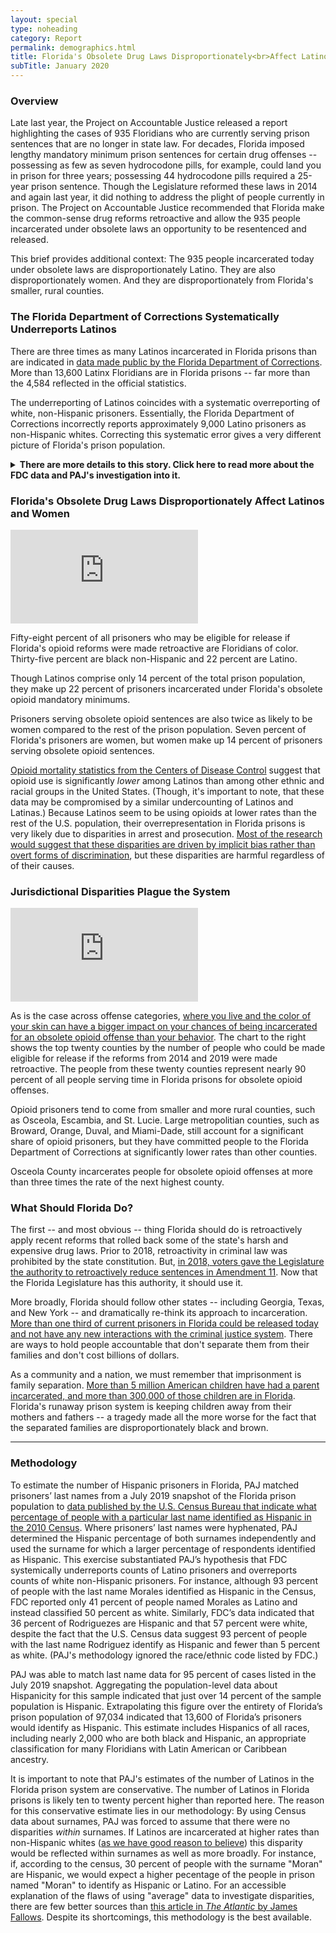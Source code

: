 ```yaml
---
layout: special
type: noheading
category: Report
permalink: demographics.html
title: Florida's Obsolete Drug Laws Disproportionately<br>Affect Latinos and Women
subTitle: January 2020
---
```


### Overview
Late last year, the Project on Accountable Justice released a report highlighting the cases of 935 Floridians who are currently serving prison sentences that are no longer in state law. For decades, Florida imposed lengthy mandatory minimum prison sentences for certain drug offenses -- possessing as few as seven hydrocodone pills, for example, could land you in prison for three years; possessing 44 hydrocodone pills required a 25-year prison sentence. Though the Legislature reformed these laws in 2014 and again last year, it did nothing to address the plight of people currently in prison. The Project on Accountable Justice recommended that Florida make the common-sense drug reforms retroactive and allow the 935 people incarcerated under obsolete laws an opportunity to be resentenced and released.

This brief provides additional context: The 935 people incarcerated today under obsolete laws are disproportionately Latino. They are also disproportionately women. And they are disproportionately from Florida's smaller, rural counties.

### The Florida Department of Corrections Systematically Underreports Latinos

There are three times as many Latinos incarcerated in Florida prisons than are indicated in [data made public by the Florida Department of Corrections](http://www.dc.state.fl.us/pub/obis_request.html). More than 13,600 Latinx Floridians are in Florida prisons -- far more than the 4,584 reflected in the official statistics.

The underreporting of Latinos coincides with a systematic overreporting of white, non-Hispanic prisoners. Essentially, the Florida Department of Corrections incorrectly reports approximately 9,000 Latino prisoners as non-Hispanic whites. Correcting this systematic error gives a very different picture of Florida's prison population.



<details>
  <summary><strong>There are more details to this story. Click here to read more about the FDC data and PAJ's investigation into it.</strong></summary>

<br>

Florida has underreported the number of Latinos in its prison system for decades.

</details>

### Florida's Obsolete Drug Laws Disproportionately Affect Latinos and Women

 <div class="content-section">
        <div class="container">
            <div class="row">
                <div class="col-lg-6 col-sm-push-6  col-sm-6">
                    <div class ='container_chart_2'>
                        <iframe src="https://accountablejustice.github.io/report/DataVisualizations/latinodemographics.html" frameborder='0' scrolling = 'no' >
                        </iframe>
                    </div>
                </div>
                <div class="col-lg-6 col-sm-pull-6  col-sm-6"  markdown="1">

Fifty-eight percent of all prisoners who may be eligible for release if Florida's opioid reforms were made retroactive are Floridians of color. Thirty-five percent are black non-Hispanic and 22 percent are Latino.

Though Latinos comprise only 14 percent of the total prison population, they make up 22 percent of prisoners incarcerated under Florida's obsolete opioid mandatory minimums.

Prisoners serving obsolete opioid sentences are also twice as likely to be women compared to the rest of the prison population. Seven percent of Florida's prisoners are women, but women make up 14 percent of prisoners serving obsolete opioid sentences.

[Opioid mortality statistics from the Centers of Disease Control](https://www.cdc.gov/mmwr/volumes/68/wr/mm6843a3.htm#T1_down) suggest that opioid use is significantly _lower_ among Latinos than among other ethnic and racial groups in the United States. (Though, it's important to note, that these data may be compromised by a similar undercounting of Latinos and Latinas.) Because Latinos seem to be using opioids at lower rates than the rest of the U.S. population, their overrepresentation in Florida prisons is very likely due to disparities in arrest and prosecution. [Most of the research would suggest that these disparities are driven by implicit bias rather than overt forms of discrimination](https://scholarship.law.berkeley.edu/cgi/viewcontent.cgi?article=1255&context=californialawreview), but these disparities are harmful regardless of of their causes.

</div>
   </div>
       </div>
           </div>

### Jurisdictional Disparities Plague the System

 <div class="content-section">
        <div class="container">
            <div class="row">
                <div class="col-lg-6 col-sm-push-6  col-sm-6">
                    <div class ='container_chart_2'>
                        <iframe src="https://accountablejustice.github.io/report/DataVisualizations/opioidjurisdiction.html" frameborder='0' scrolling = 'no' >
                        </iframe>
                    </div>
                </div>
                <div class="col-lg-6 col-sm-pull-6  col-sm-6"  markdown="1">

As is the case across offense categories, [where you live and the color of your skin can have a bigger impact on your chances of being incarcerated for an obsolete opioid offense than your behavior](https://accountablejustice.github.io/report/#disparities). The chart to the right shows the top twenty counties by the number of people who could be made eligible for release if the reforms from 2014 and 2019 were made retroactive. The people from these twenty counties represent nearly 90 percent of all people serving time in Florida prisons for obsolete opioid offenses.

Opioid prisoners tend to come from smaller and more rural counties, such as Osceola, Escambia, and St. Lucie. Large metropolitian counties, such as Broward, Orange, Duval, and Miami-Dade, still account for a significant share of opioid prisoners, but they have committed people to the Florida Department of Corrections at significantly lower rates than other counties.

Osceola County incarcerates people for obsolete opioid offenses at more than three times the rate of the next highest county.
</div>
   </div>
       </div>
           </div>


### What Should Florida Do?
The first -- and most obvious -- thing Florida should do is retroactively apply recent reforms that rolled back some of the state's harsh and expensive drug laws. Prior to 2018, retroactivity in criminal law was prohibited by the state constitution. But, [in 2018, voters gave the Legislature the authority to retroactively reduce sentences in Amendment 11](https://reason.com/2018/11/09/florida-passed-a-hugely-important-amendm/). Now that the Florida Legislature has this authority, it should use it.

More broadly, Florida should follow other states -- including Georgia, Texas, and New York -- and dramatically re-think its approach to incarceration. [More than one third of current prisoners in Florida could be released today and not have any new interactions with the criminal justice system](https://www.urban.org/sites/default/files/publication/100040/smart_reforms_to_prison_time_served_requirements_in_florida_1.pdf). There are ways to hold people accountable that don't separate them from their families and don't cost billions of dollars.

As a community and a nation, we must remember that imprisonment is family separation. [More than 5 million American children have had a parent incarcerated, and more than 300,000 of those children are in Florida](https://www.aecf.org/resources/a-shared-sentence?gclid=Cj0KCQiA04XxBRD5ARIsAGFygj-Um2PUR0vMgZDDM4hqIIyw8kxxviNiMbY3rIi_T10QeSwzRd00x6caAmpqEALw_wcB/). Florida's runaway prison system is keeping children away from their mothers and fathers -- a tragedy made all the more worse for the fact that the separated families are disproportionately black and brown.

***

### Methodology

To estimate the number of Hispanic prisoners in Florida, PAJ matched prisoners’ last names from a July 2019 snapshot of the Florida prison population to [data published by the U.S. Census Bureau that indicate what percentage of people with a particular last name identified as Hispanic in the 2010 Census](https://www.census.gov/data/developers/data-sets/surnames.html). Where prisoners’ last names were hyphenated, PAJ determined the Hispanic percentage of both surnames independently and used the surname for which a larger percentage of respondents identified as Hispanic. This exercise substantiated PAJ’s hypothesis that FDC systemically underreports counts of Latino prisoners and overreports counts of white non-Hispanic prisoners. For instance, although 93 percent of people with the last name Morales identified as Hispanic in the Census, FDC reported only 41 percent of people named Morales as Latino and instead classified 50 percent as white. Similarly, FDC’s data indicated that 36 percent of Rodriguezes are Hispanic and that 57 percent were white, despite the fact that the U.S. Census data suggest 93 percent of people with the last name Rodriguez identify as Hispanic and fewer than 5 percent as white. (PAJ's methodology ignored the race/ethnic code listed by FDC.)

PAJ was able to match last name data for 95 percent of cases listed in the July 2019 snapshot. Aggregating the population-level data about Hispanicity for this sample indicated that just over 14 percent of the sample population is Hispanic. Extrapolating this figure over the entirety of Florida’s prison population of 97,034 indicated that 13,600 of Florida’s prisoners would identify as Hispanic. This estimate includes Hispanics of all races, including nearly 2,000 who are both black and Hispanic, an appropriate classification for many Floridians with Latin American or Caribbean ancestry.

It is important to note that PAJ's estimates of the number of Latinos in the Florida prison system are conservative. The number of Latinos in Florida prisons is likely ten to twenty percent higher than reported here. The reason for this conservative estimate lies in our methodology: By using Census data about surnames, PAJ was forced to assume that there were no disparities _within_ surnames. If Latinos are incarcerated at higher rates than non-Hispanic whites ([as we have good reason to believe](https://www.sentencingproject.org/publications/color-of-justice-racial-and-ethnic-disparity-in-state-prisons/)) this disparity would be reflected within surnames as well as more broadly. For instance, if, according to the census, 30 percent of people with the surname "Moran" are Hispanic, we would expect a higher pecentage of the people in prison named "Moran" to identify as Hispanic or Latino. For an accessible explanation of the flaws of using "average" data to investigate disparities, there are few better sources than [this article in _The Atlantic_ by James Fallows](https://www.theatlantic.com/magazine/archive/1993/04/low-class-conclusions/305404/). Despite its shortcomings, this methodology is the best available.



